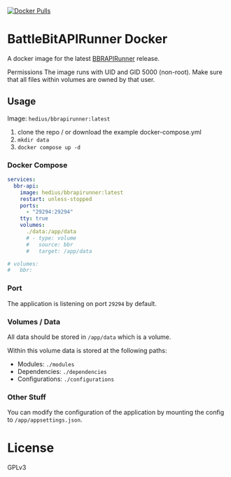 ﻿[![Docker Pulls](https://img.shields.io/docker/pulls/hedius/bbrapirunner.svg?style=flat-square)](https://hub.docker.com/r/hedius/bbrapirunner/)
# BattleBitAPIRunner Docker
A docker image for the latest [BBRAPIRunner](https://github.com/BattleBit-Community-Servers/BattleBitAPIRunner) release.

Permissions
The image runs with UID and GID 5000 (non-root).
Make sure that all files within volumes are owned by that user.

## Usage
Image: `hedius/bbrapirunner:latest`

1. clone the repo / or download the example docker-compose.yml
2. `mkdir data`
3. `docker compose up -d`


### Docker Compose
```yml
services:
  bbr-api:
    image: hedius/bbrapirunner:latest
    restart: unless-stopped
    ports:
      - "29294:29294"
    tty: true
    volumes:
      ./data:/app/data 
      # - type: volume
      #   source: bbr
      #   target: /app/data

# volumes:
#   bbr:
```

### Port
The application is listening on port `29294` by default.

### Volumes / Data
All data should be stored in `/app/data` which is a volume.

Within this volume data is stored at the following paths:
* Modules: `./modules`
* Dependencies: `./dependencies`
* Configurations: `./configurations`

### Other Stuff
You can modify the configuration of the application by mounting the config to `/app/appsettings.json`.

# License
GPLv3